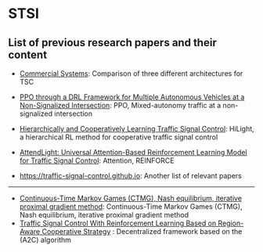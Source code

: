 # STSI

## List of previous research papers and their content 
- [Commercial Systems](https://arxiv.org/pdf/2104.10455.pdf): Comparison of three different architectures for TSC
    
- [PPO through a DRL Framework for Multiple Autonomous Vehicles at a Non-Signalized Intersection](https://www.mdpi.com/2076-3417/10/16/5722/pdf): PPO, Mixed-autonomy traffic at a non-signalized intersection
    
- [Hierarchically and Cooperatively Learning Traffic Signal Control](https://z0ngqing.github.io/paper/aaai-bingyu21.pdf): HiLight, a hierarchical RL method for cooperative traffic signal control

- [AttendLight: Universal Attention-Based
Reinforcement Learning Model for Traffic Signal
Control](https://proceedings.neurips.cc/paper/2020/file/29e48b79ae6fc68e9b6480b677453586-Paper.pdf): Attention, REINFORCE


- https://traffic-signal-control.github.io: Another list of relevant papers
    
---

- [Continuous-Time Markov Games (CTMG), Nash equilibrium, iterative proximal gradient method](https://www.sciencedirect.com/science/article/abs/pii/S0952197619303239?via%3Dihub): Continuous-Time Markov Games (CTMG), Nash equilibrium, iterative proximal gradient method
- [Traffic Signal Control With Reinforcement Learning Based on Region-Aware Cooperative Strategy](https://ieeexplore.ieee.org/document/9374829) : Decentralized framework based on the (A2C) algorithm
